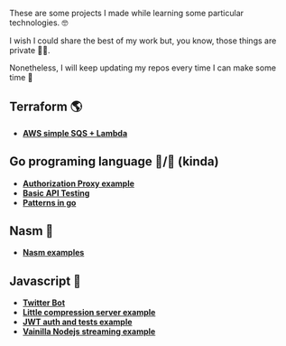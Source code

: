 These are some projects I made while learning some particular technologies. 🤓

I wish I could share the best of my work but, you know, those things are private 🤷‍♂️.

Nonetheless, I will keep updating my repos every time I can make some time 🦾


## Terraform 🌎
* [**AWS simple SQS + Lambda**](https://github.com/LautaroJayat/terraform-simple-sqs-lambda)

## Go programing language 🦝/🐀 (kinda)

* [**Authorization Proxy example**](https://github.com/LautaroJayat/go_auth_proxy_example)
* [**Basic API Testing**](https://github.com/LautaroJayat/go_basic_api_testing)
* [**Patterns in go**](https://github.com/LautaroJayat/golang_examples)

## Nasm 🤖
* [**Nasm examples**](https://github.com/LautaroJayat/nasm_examples)

## Javascript 🚀
* [**Twitter Bot**](https://github.com/LautaroJayat/twitter_bot)
* [**Little compression server example**](https://github.com/LautaroJayat/imagemin-compress-server)
* [**JWT auth and tests example**](https://github.com/LautaroJayat/jwt-and-mocha-example)
* [**Vainilla Nodejs streaming example**](https://github.com/LautaroJayat/vainilla-nodejs-206-partial-content-streaming) 
